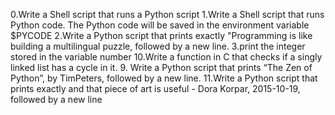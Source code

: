 0.Write a Shell script that runs a Python script
1.Write a Shell script that runs Python code. The Python code will be saved in the environment variable $PYCODE
2.Write a Python script that prints exactly "Programming is like building a multilingual puzzle, followed by a new line.
3.print the integer stored in the variable number
10.Write a function in C that checks if a singly linked list has a cycle in it.
9. Write a Python script that prints “The Zen of Python”, by TimPeters, followed by a new line.
11.Write a Python script that prints exactly and that piece of art is useful - Dora Korpar, 2015-10-19, followed by a new line
